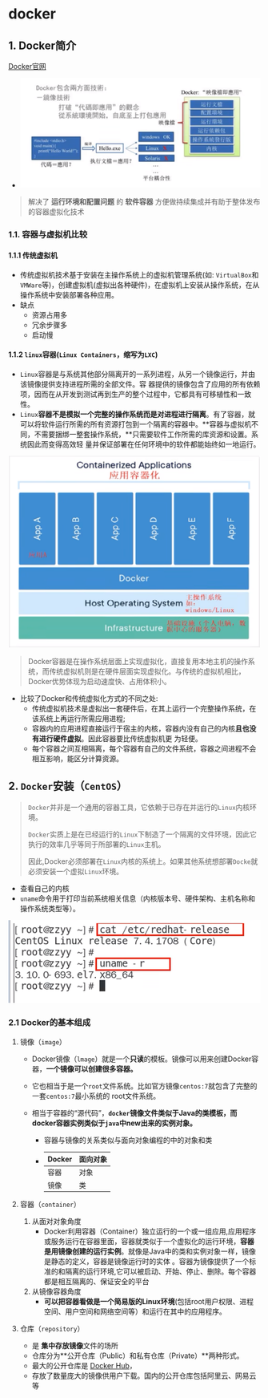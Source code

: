 # docker

## 1. Docker简介

[Docker官网](https://www.docker.com/)

+ ![1](./src/1.png)

> 解决了 **运行环境和配置问题** 的 **软件容器**  方便做持续集成并有助于整体发布的容器虚拟化技术

### 1.1. 容器与虚拟机比较

#### 1.1.1 传统虚拟机

+ 传统虚拟机技术基于安装在主操作系统上的虚拟机管理系统(如: `VirtualBox`和`VMWare`等)，创建虚拟机(虚拟出各种硬件)，在虚拟机上安装从操作系统，在从操作系统中安装部署各种应用。
+ 缺点
  + 资源占用多
  + 冗余步骤多
  + 启动慢

#### 1.1.2 `linux`容器(`Linux Containers`，缩写为`LXC`)

+ `Linux`容器是与系统其他部分隔离开的一系列进程，从另一个镜像运行，并由该镜像提供支持进程所需的全部文件。容
  器提供的镜像包含了应用的所有依赖项，因而在从开发到测试再到生产的整个过程中，它都具有可移植性和一致性。
+ `Linux`**容器不是模拟一个完整的操作系统而是对进程进行隔离**。有了容器，就可以将软件运行所需的所有资源打包到一个隔离的容器中。**容器与虚拟机不同，不需要捆绑一整套操作系统，**只需要软件工作所需的库资源和设置。系统因此而变得高效轻
  量并保证部署在任何环境中的软件都能始终如一地运行。

![2](./src/2.png)

> Docker容器是在操作系统层面上实现虚拟化，直接复用本地主机的操作系统，而传统虚拟机则是在硬件层面实现虚拟化。与传统的虚拟机相比，Docker优势体现为启动速度快、占用体积小。

+ 比较了Docker和传统虚拟化方式的不同之处:
  + 传统虚拟机技术是虚拟出一套硬件后，在其上运行一个完整操作系统，在该系统上再运行所需应用进程;
  + 容器内的应用进程直接运行于宿主的内核，容器内没有自己的内核**且也没有进行硬件虚拟**。因此容器要比传统虚拟机更
    为轻便。
  + 每个容器之间互相隔离，每个容器有自己的文件系统，容器之间进程不会相互影响，能区分计算资源。

## 2. `Docker`安装（`CentOS`）

> `Docker`并非是一个通用的容器工具，它依赖于已存在并运行的`Linux`内核环境。
>
> `Docker`实质上是在已经运行的`Linux`下制造了一个隔离的文件环境，因此它执行的效率几乎等同于所部署的`Linux`主机。
>
> 因此,Docker必须部署在`Linux`内核的系统上。如果其他系统想部署`Docke`就必须安装一个虚拟`Linux`环境。

+ 查看自己的内核
+ `uname`命令用于打印当前系统相关信息（内核版本号、硬件架构、主机名称和操作系统类型等）。

![3](./src/3.png)

### 2.1 Docker的基本组成

1. 镜像（`image`）

   + Docker镜像（`lmage`）就是一个**只读**的模板。镜像可以用来创建Docker容器，**一个镜像可以创建很多容器。**

   + 它也相当于是一个`root`文件系统。比如官方镜像`centos:7`就包含了完整的一套`centos:7`最小系统的 root文件系统。

   + 相当于容器的“源代码”，**`docker`镜像文件类似于Java的类模板，而docker容器实例类似于`java`中new出来的实例对象。**

     + 容器与镜像的关系类似与面向对象编程的中的对象和类

     + | Docker | 面向对象 |
       | ------ | -------- |
       | 容器   | 对象     |
       | 镜像   | 类       |

2. 容器（`container`）

   1. 从面对对象角度
      + Docker利用容器（Container）独立运行的一个或一组应用,应用程序或服务运行在容器里面，容器就类似于一个虚拟化的运行环境，**容器是用镜像创建的运行实例**。就像是Java中的类和实例对象一样，镜像是静态的定义，容器是镜像运行时的实体
        。容器为镜像提供了一个标准的和隔离的运行环境,它可以被启动、开始、停止、删除。每个容器都是相互隔离的、保证安全的平台
   2. 从镜像容器角度
      + **可以把容器看做是一个简易版的Linux环境**(包括root用户权限、进程空间、用户空间和网络空间等）和运行在其中的应用程序。

3. 仓库（`repository`）

   + 是 **集中存放镜像**文件的场所
   + 仓库分为**公开仓库（Public）和私有仓库（Private）**两种形式。
   + 最大的公开仓库是 [Docker Hub](https://hub.docker.com/)，
   + 存放了数量庞大的镜像供用户下载。国内的公开仓库包括阿里云、网易云等



